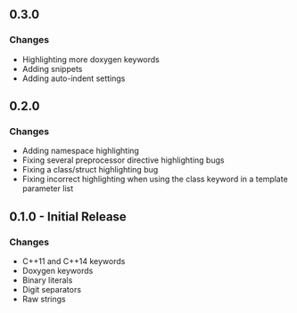 ## 0.3.0

### Changes

* Highlighting more doxygen keywords
* Adding snippets
* Adding auto-indent settings

## 0.2.0

### Changes

* Adding namespace highlighting
* Fixing several preprocessor directive highlighting bugs
* Fixing a class/struct highlighting bug
* Fixing incorrect highlighting when using the class keyword in a template parameter list

## 0.1.0 - Initial Release

### Changes

* C++11 and C++14 keywords
* Doxygen keywords
* Binary literals
* Digit separators
* Raw strings
